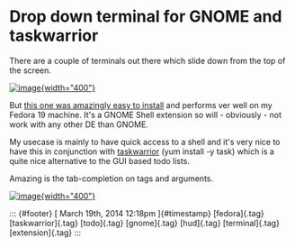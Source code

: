 Drop down terminal for GNOME and taskwarrior
============================================

There are a couple of terminals out there which slide down from the top
of the screen.

[![image](https://extensions.gnome.org/static/extension-data/screenshots/screenshot_442_1.png "Taskwarrior in action"){width="400"}](https://extensions.gnome.org/extension/442/drop-down-terminal/)

But [this one was amazingly easy to
install](https://extensions.gnome.org/extension/442/drop-down-terminal/)
and performs ver well on my Fedora 19 machine. It's a GNOME Shell
extension so will - obviously - not work with any other DE than GNOME.

My usecase is mainly to have quick access to a shell and it's very nice
to have this in conjunction with
[taskwarrior](http://www.taskwarrior.org) (yum install -y task) which is
a quite nice alternative to the GUI based todo lists.

Amazing is the tab-completion on tags and arguments.

[![image](http://upload.wikimedia.org/wikipedia/commons/1/1b/Taskwarrior_screenshot.png "Taskwarrior in action"){width="400"}](http://en.wikipedia.org/wiki/Taskwarrior)

::: {#footer}
[ March 19th, 2014 12:18pm ]{#timestamp} [fedora]{.tag}
[taskwarrior]{.tag} [todo]{.tag} [gnome]{.tag} [hud]{.tag}
[terminal]{.tag} [extension]{.tag}
:::
